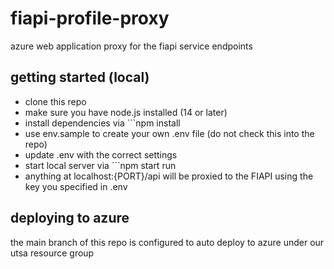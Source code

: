 # fiapi-profile-proxy
azure web application proxy for the fiapi service endpoints

## getting started (local)

- clone this repo
- make sure you have node.js installed (14 or later)
- install dependencies via ```npm install
- use env.sample to create your own .env file (do not check this into the repo)
- update .env with the correct settings
- start local server via ```npm start run
- anything at localhost:{PORT}/api will be proxied to the FIAPI using the key you specified in .env

## deploying to azure

the main branch of this repo is configured to auto deploy to azure under our utsa resource group
